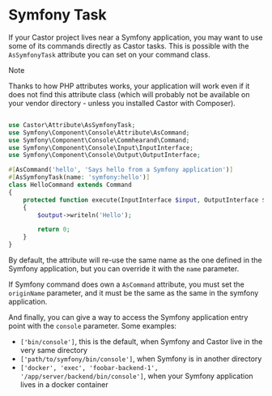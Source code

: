 # Symfony Task

If your Castor project lives near a Symfony application, you may want to use
some of its commands directly as Castor tasks.
This is possible with the `AsSymfonyTask` attribute you can set on your
command class.

> [!NOTE]
> Thanks to how PHP attributes works, your application will work even if it
> does not find this attribute class (which will probably not be available
>  on your vendor directory - unless you installed Castor with Composer).

```php

use Castor\Attribute\AsSymfonyTask;
use Symfony\Component\Console\Attribute\AsCommand;
use Symfony\Component\Console\Commhearand\Command;
use Symfony\Component\Console\Input\InputInterface;
use Symfony\Component\Console\Output\OutputInterface;

#[AsCommand('hello', 'Says hello from a Symfony application')]
#[AsSymfonyTask(name: 'symfony:hello')]
class HelloCommand extends Command
{
    protected function execute(InputInterface $input, OutputInterface $output): int
    {
        $output->writeln('Hello');

        return 0;
    }
}
```

By default, the attribute will re-use the same name as the one defined in the
Symfony application, but you can override it with the `name` parameter.

If Symfony command does own a `AsCommand` attribute, you must set the
`originName` parameter, and it must be the same as the same in the symfony
application.

And finally, you can give a way to access the Symfony application entry point
with the `console` parameter. Some examples:

* `['bin/console']`, this is the default, when Symfony and Castor live in the
  very same directory
* `['path/to/symfony/bin/console']`, when Symfony is in another directory
* `['docker', 'exec', 'foobar-backend-1', '/app/server/backend/bin/console']`, when
  your Symfony application lives in a docker container
